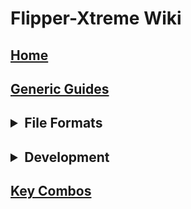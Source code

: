 # Flipper-Xtreme Wiki

<h2><a href="Home">Home</a><ul></ul><dl></dl><ol></ol></h2>

<h2><a href="Generic-Guides">Generic Guides</a><ul></ul></h2>

<h2><details><summary>File Formats</summary><h5><ul>
  <li><a href="Asset-Packs">Asset Packs</a></li>
  <li><a href="BadUSB">BadUSB</a></li>
  <li><a href="iButton">iButton</a></li>
  <li><a href="Infrared">Infrared</a></li>
  <li><a href="NFC">NFC</a></li>
  <li><a href="RFID">RFID</a></li>
  <li><a href="SubGhz">SubGhz</a></li>
  <li><a href="SubGhz-Remote">SubGhz Remote</a></li>
  <li><a href="SubGhz-Settings">SubGhz Settings</a></li>
</ul></h5></details></h2>

<h2><details><summary>Development</summary><h5><ul>
  <li><a href="App-Manifests">App Manifests</a></li>
  <li><a href="FAPs">FAPs</a></li>
  <li><a href="FBT">FBT</a></li>
  <li><a href="Hardware-Targets">Hardware Targets</a></li>
  <li><a href="How-To-Build">How To Build</a></li>
  <li><a href="OTA-Updates">OTA Updates</a></li>
  <li><a href="Unit-Tests">Unit Tests</a></li>
</ul></h5></details></h2>

<h2><a href="Key-Combos">Key Combos</a><ul></ul></h2>
